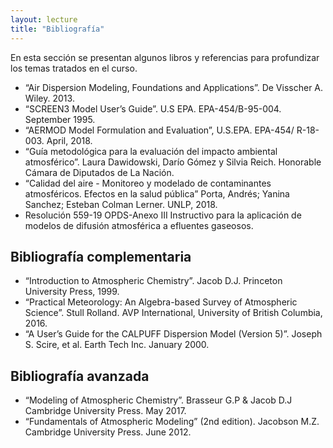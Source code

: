 ```yaml
---
layout: lecture
title: "Bibliografía"
---
```


En esta sección se presentan algunos libros y referencias para profundizar los temas tratados en el curso.


- “Air Dispersion Modeling, Foundations and Applications”. De Visscher A. Wiley. 2013.
- “SCREEN3 Model User’s Guide”. U.S EPA. EPA-454/B-95-004. September 1995.
- “AERMOD Model Formulation and Evaluation”, U.S.EPA. EPA-454/ R-18-003. April, 2018.
- “Guía metodológica para la evaluación del impacto ambiental atmosférico”. Laura Dawidowski, Darío Gómez y Silvia Reich. Honorable Cámara de Diputados de La Nación.
- “Calidad del aire - Monitoreo y modelado de contaminantes atmosféricos. Efectos en la salud pública” Porta, Andrés; Yanina Sanchez; Esteban Colman Lerner. UNLP, 2018.
- Resolución 559-19 OPDS-Anexo III Instructivo para la aplicación de modelos de difusión atmosférica a efluentes gaseosos.

## Bibliografía complementaria

- “Introduction to Atmospheric Chemistry”. Jacob D.J. Princeton University Press, 1999.
- “Practical Meteorology: An Algebra-based Survey of Atmospheric Science”. Stull Rolland. AVP International, University of British Columbia, 2016.
- “A User’s Guide for the CALPUFF Dispersion Model (Version 5)”. Joseph S. Scire, et al. Earth Tech Inc. January 2000.

## Bibliografía avanzada

- “Modeling of Atmospheric Chemistry”. Brasseur G.P & Jacob D.J Cambridge University Press. May 2017.
- “Fundamentals of Atmospheric Modeling” (2nd edition). Jacobson M.Z. Cambridge University Press. June 2012.

